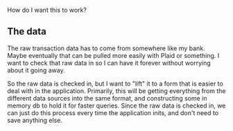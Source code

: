 How do I want this to work?

## The data
The raw transaction data has to come from somewhere like my bank. Maybe eventually that can be pulled more easily with Plaid or something. I want to check that raw data in so I can have it forever without worrying about it going away.

So the raw data is checked in, but I want to "lift" it to a form that is easier to deal with in the application. Primarily, this will be getting everything from the different data sources into the same format, and constructing some in memory db to hold it for faster queries. Since the raw data is checked in, we can just do this process every time the application inits, and don't need to save anything else.